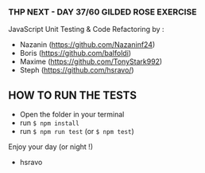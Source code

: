 ### THP NEXT - DAY 37/60 GILDED ROSE EXERCISE

JavaScript Unit Testing & Code Refactoring by :

- Nazanin (https://github.com/Nazaninf24)
- Boris (https://github.com/balfoldi)
- Maxime (https://github.com/TonyStark992)
- Steph (https://github.com/hsravo/)

## HOW TO RUN THE TESTS

- Open the folder in your terminal
- run `$ npm install`
- run `$ npm run test` (or `$ npm test`)

Enjoy your day (or night !)

- hsravo